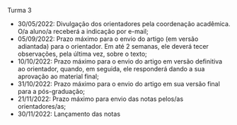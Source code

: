 Turma 3

- 30/05/2022: Divulgação dos orientadores pela coordenação acadêmica. O/a aluno/a receberá a indicação por e-mail;
- 05/09/2022: Prazo máximo para o envio do artigo (em versão adiantada) para o orientador. Em até 2 semanas, ele deverá tecer observações, pela última vez, sobre o texto;
- 10/10/2022: Prazo máximo para o envio do artigo em versão definitiva ao orientador, quando, em seguida, ele responderá dando a sua aprovação ao material final;
- 31/10/2022: Prazo máximo para o envio do artigo em sua versão final para a pós-graduação;
- 21/11/2022: Prazo máximo para envio das notas pelos/as orientadores/as;
- 30/11/2022: Lançamento das notas
